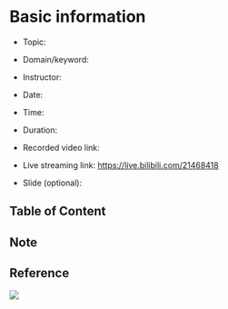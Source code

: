 # Basic information

- Topic:

- Domain/keyword:

- Instructor:

- Date:

- Time:

- Duration:

- Recorded video link:

- Live streaming link: https://live.bilibili.com/21468418

- Slide (optional):

## Table of Content

## Note

## Reference 

![](images/001.png)

